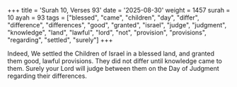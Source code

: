 +++
title = 'Surah 10, Verses 93'
date = '2025-08-30'
weight = 1457
surah = 10
ayah = 93
tags = ["blessed", "came", "children", "day", "differ", "difference", "differences", "good", "granted", "israel", "judge", "judgment", "knowledge", "land", "lawful", "lord", "not", "provision", "provisions", "regarding", "settled", "surely"]
+++

Indeed, We settled the Children of Israel in a blessed land, and granted them good, lawful provisions. They did not differ until knowledge came to them. Surely your Lord will judge between them on the Day of Judgment regarding their differences.